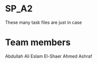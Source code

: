 # SP_A2

These many task files are just in case

# Team members

Abdullah Ali
Eslam El-Shaer
Ahmed Ashraf

